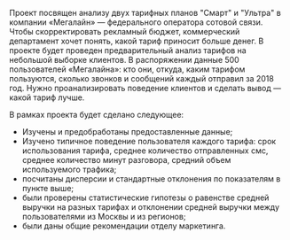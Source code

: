 Проект посвящен анализу двух тарифных планов "Смарт" и "Ультра" в компании «Мегалайн» — федерального оператора сотовой связи. Чтобы скорректировать рекламный бюджет, коммерческий департамент хочет понять, какой тариф приносит больше денег.
В проекте будет проведен предварительный анализ тарифов на небольшой выборке клиентов. В распоряжении данные 500 пользователей «Мегалайна»: кто они, откуда, каким тарифом пользуются, сколько звонков и сообщений каждый отправил за 2018 год. Нужно проанализировать поведение клиентов и сделать вывод — какой тариф лучше.

В рамках проекта будет сделано следующее:
- Изучены и предобработаны предоставленные данные;
- Изучено типичное поведение пользователя каждого тарифа: срок использования тарифа, среднее количество отправленных смс, среднее количество минут разговора, средний объем используемого трафика;
- посчитаны дисперсии и стандартные отклонения по показателям в пункте выше;
- были проверены статистические гипотезы о равенстве средней выручки на разных тарифах и отклонении средней выручки между пользователями из Москвы и из регионов;
- были даны общие рекомендации отделу маркетинга.
